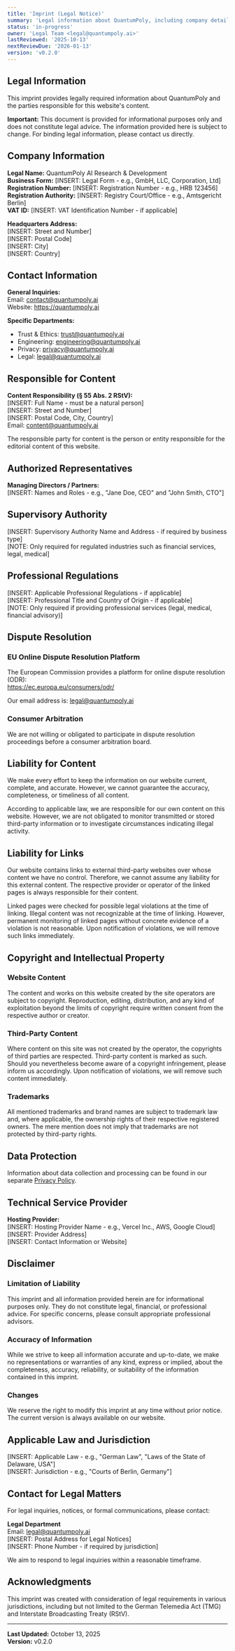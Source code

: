 ```yaml
---
title: 'Imprint (Legal Notice)'
summary: 'Legal information about QuantumPoly, including company details, contact information, and responsible parties.'
status: 'in-progress'
owner: 'Legal Team <legal@quantumpoly.ai>'
lastReviewed: '2025-10-13'
nextReviewDue: '2026-01-13'
version: 'v0.2.0'
---
```


## Legal Information

This imprint provides legally required information about QuantumPoly and the parties responsible for this website's content.

**Important:** This document is provided for informational purposes only and does not constitute legal advice. The information provided here is subject to change. For binding legal information, please contact us directly.

## Company Information

**Legal Name:** QuantumPoly AI Research & Development  
**Business Form:** [INSERT: Legal Form - e.g., GmbH, LLC, Corporation, Ltd]  
**Registration Number:** [INSERT: Registration Number - e.g., HRB 123456]  
**Registration Authority:** [INSERT: Registry Court/Office - e.g., Amtsgericht Berlin]  
**VAT ID:** [INSERT: VAT Identification Number - if applicable]

**Headquarters Address:**  
[INSERT: Street and Number]  
[INSERT: Postal Code]  
[INSERT: City]  
[INSERT: Country]

## Contact Information

**General Inquiries:**  
Email: contact@quantumpoly.ai  
Website: https://quantumpoly.ai

**Specific Departments:**

- Trust & Ethics: trust@quantumpoly.ai
- Engineering: engineering@quantumpoly.ai
- Privacy: privacy@quantumpoly.ai
- Legal: legal@quantumpoly.ai

## Responsible for Content

**Content Responsibility (§ 55 Abs. 2 RStV):**  
[INSERT: Full Name - must be a natural person]  
[INSERT: Street and Number]  
[INSERT: Postal Code, City, Country]  
Email: content@quantumpoly.ai

The responsible party for content is the person or entity responsible for the editorial content of this website.

## Authorized Representatives

**Managing Directors / Partners:**  
[INSERT: Names and Roles - e.g., "Jane Doe, CEO" and "John Smith, CTO"]

## Supervisory Authority

[INSERT: Supervisory Authority Name and Address - if required by business type]  
[NOTE: Only required for regulated industries such as financial services, legal, medical]

## Professional Regulations

[INSERT: Applicable Professional Regulations - if applicable]  
[INSERT: Professional Title and Country of Origin - if applicable]  
[NOTE: Only required if providing professional services (legal, medical, financial advisory)]

## Dispute Resolution

### EU Online Dispute Resolution Platform

The European Commission provides a platform for online dispute resolution (ODR):  
https://ec.europa.eu/consumers/odr/

Our email address is: legal@quantumpoly.ai

### Consumer Arbitration

We are not willing or obligated to participate in dispute resolution proceedings before a consumer arbitration board.

## Liability for Content

We make every effort to keep the information on our website current, complete, and accurate. However, we cannot guarantee the accuracy, completeness, or timeliness of all content.

According to applicable law, we are responsible for our own content on this website. However, we are not obligated to monitor transmitted or stored third-party information or to investigate circumstances indicating illegal activity.

## Liability for Links

Our website contains links to external third-party websites over whose content we have no control. Therefore, we cannot assume any liability for this external content. The respective provider or operator of the linked pages is always responsible for their content.

Linked pages were checked for possible legal violations at the time of linking. Illegal content was not recognizable at the time of linking. However, permanent monitoring of linked pages without concrete evidence of a violation is not reasonable. Upon notification of violations, we will remove such links immediately.

## Copyright and Intellectual Property

### Website Content

The content and works on this website created by the site operators are subject to copyright. Reproduction, editing, distribution, and any kind of exploitation beyond the limits of copyright require written consent from the respective author or creator.

### Third-Party Content

Where content on this site was not created by the operator, the copyrights of third parties are respected. Third-party content is marked as such. Should you nevertheless become aware of a copyright infringement, please inform us accordingly. Upon notification of violations, we will remove such content immediately.

### Trademarks

All mentioned trademarks and brand names are subject to trademark law and, where applicable, the ownership rights of their respective registered owners. The mere mention does not imply that trademarks are not protected by third-party rights.

## Data Protection

Information about data collection and processing can be found in our separate [Privacy Policy](/en/privacy).

## Technical Service Provider

**Hosting Provider:**  
[INSERT: Hosting Provider Name - e.g., Vercel Inc., AWS, Google Cloud]  
[INSERT: Provider Address]  
[INSERT: Contact Information or Website]

## Disclaimer

### Limitation of Liability

This imprint and all information provided herein are for informational purposes only. They do not constitute legal, financial, or professional advice. For specific concerns, please consult appropriate professional advisors.

### Accuracy of Information

While we strive to keep all information accurate and up-to-date, we make no representations or warranties of any kind, express or implied, about the completeness, accuracy, reliability, or suitability of the information contained in this imprint.

### Changes

We reserve the right to modify this imprint at any time without prior notice. The current version is always available on our website.

## Applicable Law and Jurisdiction

[INSERT: Applicable Law - e.g., "German Law", "Laws of the State of Delaware, USA"]  
[INSERT: Jurisdiction - e.g., "Courts of Berlin, Germany"]

## Contact for Legal Matters

For legal inquiries, notices, or formal communications, please contact:

**Legal Department**  
Email: legal@quantumpoly.ai  
[INSERT: Postal Address for Legal Notices]  
[INSERT: Phone Number - if required by jurisdiction]

We aim to respond to legal inquiries within a reasonable timeframe.

## Acknowledgments

This imprint was created with consideration of legal requirements in various jurisdictions, including but not limited to the German Telemedia Act (TMG) and Interstate Broadcasting Treaty (RStV).

---

**Last Updated:** October 13, 2025  
**Version:** v0.2.0
